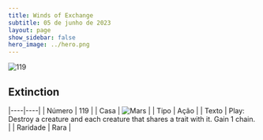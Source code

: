 ```yaml
---
title: Winds of Exchange
subtitle: 05 de junho de 2023
layout: page
show_sidebar: false
hero_image: ../hero.png
---
```


![119](https://mastervault-storage-prod.s3.amazonaws.com/media/card_front/en/600_119_1525e19fbdb3_en.png)


## Extinction

|----|----|
| Número | 119 |
| Casa | ![Mars](https://archonarcana.com/images/thumb/d/de/Mars.png/22px-Mars.png "Marte") |
| Tipo | Ação |
| Texto | Play: Destroy a creature and each creature that shares a trait with it. Gain 1 chain. |
| Raridade | Rara |
